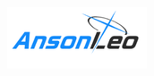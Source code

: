 <div align="center">
  <img src="https://github.com/code-with-Anson/code-with-Anson/blob/main/AnsonLeo_ba-style@logo.bluearchive.cc.png" width=250>
</div>
